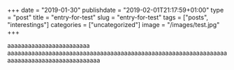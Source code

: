 +++
date = "2019-01-30"
publishdate = "2019-02-01T21:17:59+01:00"
type = "post"
title = "entry-for-test"
slug = "entry-for-test"
tags = ["posts", "interestings"]
categories = ["uncategorized"]
image = "/images/test.jpg"
+++

aaaaaaaaaaaaaaaaaaaaaaaa
aaaaaaaaaaaaaaaaaaaaaaaaaaaaaaaaaaaaaaaaaaaaaaaaaaaaaaaaaaaaaaaaaaaaaaaaaaaaaaaaaaaaaaaaaaa
